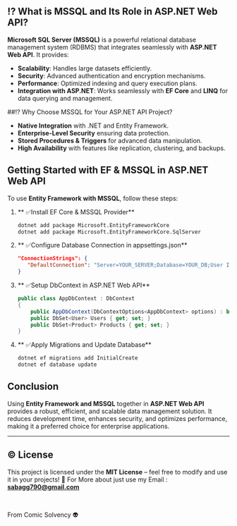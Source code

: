 

## ⁉️ What is MSSQL and Its Role in ASP.NET Web API?
**Microsoft SQL Server (MSSQL)** is a powerful relational database management system (RDBMS) that integrates seamlessly with **ASP.NET Web API**. It provides:


- **Scalability**: Handles large datasets efficiently.
- **Security**: Advanced authentication and encryption mechanisms.
- **Performance**: Optimized indexing and query execution plans.
- **Integration with ASP.NET**: Works seamlessly with **EF Core** and **LINQ** for data querying and management.


##⁉️ Why Choose MSSQL for Your ASP.NET API Project?
- **Native Integration** with .NET and Entity Framework.
- **Enterprise-Level Security** ensuring data protection.
- **Stored Procedures & Triggers** for advanced data manipulation.
- **High Availability** with features like replication, clustering, and backups.


## Getting Started with EF & MSSQL in ASP.NET Web API
To use **Entity Framework with MSSQL**, follow these steps:


1. ** ✅Install EF Core & MSSQL Provider**
   ```sh
   dotnet add package Microsoft.EntityFrameworkCore
   dotnet add package Microsoft.EntityFrameworkCore.SqlServer
   ```


2. ** ✅Configure Database Connection in appsettings.json**
   ```json
   "ConnectionStrings": {
      "DefaultConnection": "Server=YOUR_SERVER;Database=YOUR_DB;User Id=YOUR_USER;Password=YOUR_PASSWORD;"
   }
   ```
   

3. ** ✅Setup DbContext in ASP.NET Web API**
   ```csharp
   public class AppDbContext : DbContext
   {
       public AppDbContext(DbContextOptions<AppDbContext> options) : base(options) { }
       public DbSet<User> Users { get; set; }
       public DbSet<Product> Products { get; set; }
   }
   ```


4. ** ✅Apply Migrations and Update Database**
   ```sh
   dotnet ef migrations add InitialCreate
   dotnet ef database update
   ```


## Conclusion
Using **Entity Framework and MSSQL** together in **ASP.NET Web API** provides a robust, efficient, and scalable data management solution. It reduces development time, enhances security, and optimizes performance, making it a preferred choice for enterprise applications.

---

## ©️  License

This project is licensed under the **MIT License** – feel free to modify and use it in your projects! 🎯
For More about just use my Email : **sabagg790@gmail.com**

<br>

From Comic Solvency 👽
